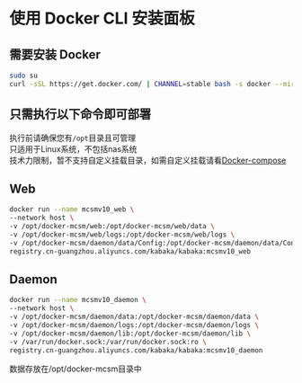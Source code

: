# 使用 Docker CLI 安装面板

## 需要安装 Docker

```bash
sudo su
curl -sSL https://get.docker.com/ | CHANNEL=stable bash -s docker --mirror Aliyun
```
## 只需执行以下命令即可部署
执行前请确保您有`/opt`目录且可管理 \
只适用于Linux系统，不包括nas系统 \
技术力限制，暂不支持自定义挂载目录，如需自定义挂载请看[Docker-compose](/zh-cn/tutorial/docker-compose.md)
## Web

```bash
docker run --name mcsmv10_web \
--network host \
-v /opt/docker-mcsm/web:/opt/docker-mcsm/web/data \
-v /opt/docker-mcsm/web/logs:/opt/docker-mcsm/web/logs \
-v /opt/docker-mcsm/daemon/data/Config:/opt/docker-mcsm/daemon/data/Config:ro \
registry.cn-guangzhou.aliyuncs.com/kabaka/kabaka:mcsmv10_web
```

## Daemon

```bash
docker run --name mcsmv10_daemon \
--network host \
-v /opt/docker-mcsm/daemon/data:/opt/docker-mcsm/daemon/data \
-v /opt/docker-mcsm/daemon/logs:/opt/docker-mcsm/daemon/logs \
-v /opt/docker-mcsm/daemon/lib:/opt/docker-mcsm/daemon/lib \
-v /var/run/docker.sock:/var/run/docker.sock:ro \
registry.cn-guangzhou.aliyuncs.com/kabaka/kabaka:mcsmv10_daemon
```

数据存放在/opt/docker-mcsm目录中